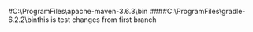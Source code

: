 #C:\ProgramFiles\apache-maven-3.6.3\bin
####C:\ProgramFiles\gradle-6.2.2\binthis is test
changes from first branch

